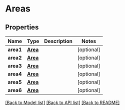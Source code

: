 # Areas

## Properties
Name | Type | Description | Notes
------------ | ------------- | ------------- | -------------
**area1** | [**Area**](Area.md) |  | [optional] 
**area2** | [**Area**](Area.md) |  | [optional] 
**area3** | [**Area**](Area.md) |  | [optional] 
**area4** | [**Area**](Area.md) |  | [optional] 
**area5** | [**Area**](Area.md) |  | [optional] 
**area6** | [**Area**](Area.md) |  | [optional] 

[[Back to Model list]](../README.md#documentation-for-models) [[Back to API list]](../README.md#documentation-for-api-endpoints) [[Back to README]](../README.md)


